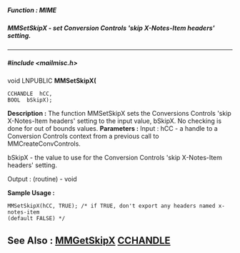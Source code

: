 ##### Function : MIME
##### MMSetSkipX - set Conversion Controls 'skip X-Notes-Item headers' setting.
---
##### #include <mailmisc.h>
void LNPUBLIC **MMSetSkipX(**

	CCHANDLE  hCC,
	BOOL  bSkipX);
**Description :**
The function  MMSetSkipX sets the Conversions Controls 'skip X-Notes-Item 
headers' setting to the input value, bSkipX.  No checking is done for out of 
bounds values.
**Parameters :**
Input :
hCC  -  a handle to a Conversion Controls context from a previous call to MMCreateConvControls.

bSkipX  -  the value to use for the Conversion Controls 'skip X-Notes-Item headers' setting.

Output :
(routine)  -  void


**Sample Usage :**
```
MMSetSkipX(hCC, TRUE); /* if TRUE, don't export any headers named x-notes-item 
(default FALSE) */
```
**See Also :**
[MMGetSkipX](D:/md_files/MMGetSkipX.md)
[CCHANDLE](D:/md_files/CCHANDLE.md)
---
